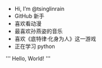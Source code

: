 - Hi, I’m @tsinglinrain
- GitHub 新手
- 喜欢看动漫
- 最喜欢孙燕姿的音乐
- 喜欢《底特律·化身为人》这一游戏
- 正在学习 python

'''
Hello, World!
'''
<!---
tsinglinrain/tsinglinrain is a ✨ special ✨ repository because its `README.md` (this file) appears on your GitHub profile.
You can click the Preview link to take a look at your changes.
--->
